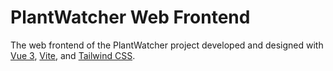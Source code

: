 # PlantWatcher Web Frontend

The web frontend of the PlantWatcher project developed and designed with [Vue 3](https://v3.vuejs.org/), [Vite](https://vitejs.dev/), and [Tailwind CSS](https://tailwindcss.com/).
